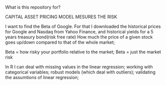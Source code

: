 ﻿What is this repository for?

CAPITAL ASSET PRICING MODEL MESURES THE RISK

I want to find the Beta of Google. For that I downloaded the historical prices for Google and Nasdaq from Yahoo Finance, and historical yields for a 5 years treasury bond(risk free rate)
How much the price of a given stock goes up/down compared to that of the whole market;
 
Beta = how risky your portfolio relative to the market;
Beta = just the market risk

In R I can deal with missing values in the linear regression; working with categorical variables; robust models (which deal with outliers); validating the assumtions of linear regression;
